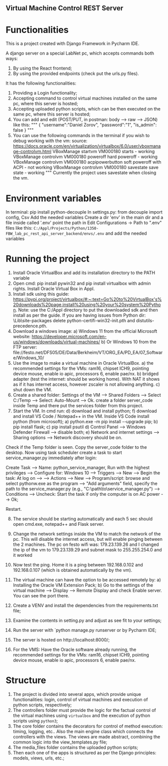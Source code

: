 ## Virtual Machine Control REST Server

# Functionalities
This is a project created with Django Framework in Pycharm IDE.

A django server on a special LabNet pc, which accepts commands both ways:
1. By using the React frontend;
2. By using the provided endpoints (check put the urls.py files).

It has the following functionalities:
1. Providing a Login functionality;
2. Accepting command to control virtual machines installed on the same pc, where
this server is hosted;
3. Accepting uploaded python scripts, which can be then executed on the same
pc, where this server is hosted;
4. You can add and edit (POST/PUT, in postman: body --> raw --> JSON) like this:
"""
{
"username":"Daniel Zorov",
"password":"1",
"is_admin": false
}
"""
5. You can use the following commands in the terminal if you wish to debug working with the vm:
source: https://docs.oracle.com/en/virtualization/virtualbox/6.0/user/vboxmanage-controlvm.html
VBoxManage startvm VM000180                      starts - working
VBoxManage controlvm VM000180 poweroff           hard poweroff - working
VBoxManage controlvm VM000180 acpipowerbutton    soft poweroff with ACPI - not working
VBoxManage controlvm VM000180 savestate          save state - working
"""
Currently the project uses savestate when closing the vm.


# Environment variables
In terminal: pip install python-decouple
In settings.py: from decouple import config, Csv
Add the needed variables
Create a dir 'env' in the main dir and a file inside called '.env'
point the path in Edit Configurations -> Path to ".env" files like this:
`C:/Appl/Projects/Python/1350-FBW_lab_pc_rest_api_server_backend/envs/.env`
and add the needed variables


# Running the project
1. Install Oracle VirtualBox and add its installation directory to the PATH variable
2. Open cmd: pip install pywin32 and pip install virtualbox with admin
rights. Install Oracle Virtual Box in Appl.
3. Install sdk using this guide:
https://pypi.org/project/virtualbox/#:~:text=Go%20to%20VirtualBox's%20downloads%20page,install%20using%20your%20system%20Python.
Note: use the C:/Appl directory to put the downloaded sdk and then install
as per the guide. If you are having issues from Python dir: \Lib\site-packages
delete python-certifi-win32-init.pth and distutils-precedence.pth.
4. Download a windows image:
a) Windows 11 from the official Microsoft website:
https://developer.microsoft.com/en-us/windows/downloads/virtual-machines/
b) Or Windows 10 from the FTP server:
file://festo.net/DFS05/DE/Data/Berkheim/VT/ORG_EA/PD_EA/07_Software/Windows_10/
5. Use the image to make a virtual machine in Oracle VirtualBox.
a) the recommended settings for the VMs: ram16, chipset ICH9, pointing 
device mouse, enable io apic, processors 6, enable pae/nx.
b) bridged adapter (test the internet: should be working home). With NAT it shows
as if it has internet access, however zscaler is not allowing anything.
c) shut down the VM.
6. Create a shared folder: Settings of the VM --> Shared Folders -->
Select C:/Temp --> Select: Auto-Mount --> Ok. create a folder server_code inside Temp and there
put the services folder from this project.
7. Start the VM. In cmd run:
d) download and install python;
f) download and install VS Code / Notepad++ in the VM. Inside VS Code install
python (from microsoft);
a) python.exe -m pip install --upgrade pip;
b) pip install flask;
c) pip install psutil
d) Control Panel --> Windows Defender Firewall --> disable both;
e) Network and internet settings --> Sharing options -->
Network discovery should be on.

Check if the Temp folder is seen. Copy the server_code folder to the desktop. Now
using task scheduler create a task to start service_manager.py immediately after login:

Create Task --> Name: python_service_manager, Run with the highest privileges -->
Configure for: Windows 10 --> Triggers --> New -->
Begin the task: At log on --> --> Actions --> New --> 
Program/script: browse and select pythonw.exe as the program --> 
"Add arguments" field, specify the path to the service_manager.py (e.g., "C:\path\to\service_manager.py") -->
Conditions --> Uncheck: Start the task if only the computer is on AC power --> Ok;

Restart.

8. The service should be starting automatically and each 5 sec should open cmd.exe, notepad++ and Flask server.
9. Change the network settings inside the VM to match the network of the pc. This 
will disable the internet access, but will enable pinging between the 2 machines. The pc on festo wifi 
was: 179.23.139.26 and I changed the ip of the vm to 179.23.139.29 and subnet mask to 255.255.254.0
and it worked
10. Now test the ping. Home it is a ping between 192.168.0.102 and 192.168.0.107 (which is obtained
automatically by the vm).

11. The virtual machine can have the option to be accessed remotely by:
a) Installing the Oracle VM Extension Pack; 
b) Go to the settings of the virtual machine --> Display --> Remote Display and check Enable server. You can
see the port there.

12. Create a VENV and install the dependencies from the requirements.txt file;
13. Examine the contents in setting.py and adjust as see fit to your settings;
14. Run the server with `python manage.py runserver or by Pycharm IDE;
15. The server is hosted on http://localhost:8000/;
16. For the VMS: Have the Oracle software already running, the recommended settings for the VMs:
ram16, chipset ICH9, pointing device mouse, enable io apic, processors 6, enable pae/nx.


# Structure
1. The project is divided into several apps, which provide unique functionalities: login, control
of virtual machines and execution of python scripts, respectively;
2. The controllers folder must provide the logic for the factual control of the 
virtual machines using `virtualbox` and the execution of python scripts using `python3`;
3. The core folder contains the decorators for control of method execution: timing, logging, etc.. Also
the main engine class which connects the controllers with the views. The views are made abstract,
combining the common logic into the view_templates.py file;
4. The media_files folder contains the uploaded python scripts;
5. Then each one of the apps is structured as per the Django principles: models, views, urls, etc.;
